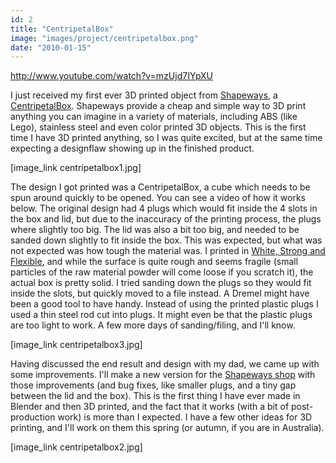 ```yaml
---
id: 2
title: "CentripetalBox"
image: "images/project/centripetalbox.png"
date: "2010-01-15"
---
```


http://www.youtube.com/watch?v=mzUjd7IYpXU

I just received my first ever 3D printed object from [Shapeways](http://www.shapeways.com/), a [CentripetalBox](http://www.shapeways.com/model/69177/centripetalbox.html). Shapeways provide a cheap and simple way to 3D print anything you can imagine in a variety of materials, including ABS (like Lego), stainless steel and even color printed 3D objects. This is the first time I have 3D printed anything, so I was quite excited, but at the same time expecting a designflaw showing up in the finished product.

[image_link centripetalbox1.jpg]

The design I got printed was a CentripetalBox, a cube which needs to be spun around quickly to be opened. You can see a video of how it works below. The original design had 4 plugs which would fit inside the 4 slots in the box and lid, but due to the inaccuracy of the printing process, the plugs where slightly too big. The lid was also a bit too big, and needed to be sanded down slightly to fit inside the box. This was expected, but what was not expected was how tough the material was. I printed in [White, Strong and Flexible](http://www.shapeways.com/materials/white_strong_flexible), and while the surface is quite rough and seems fragile (small particles of the raw material powder will come loose if you scratch it), the actual box is pretty solid. I tried sanding down the plugs so they would fit inside the slots, but quickly moved to a file instead. A Dremel might have been a good tool to have handy. Instead of using the printed plastic plugs I used a thin steel rod cut into plugs. It might even be that the plastic plugs are too light to work. A few more days of sanding/filing, and I'll know.

[image_link centripetalbox3.jpg]

Having discussed the end result and design with my dad, we came up with some improvements. I'll make a new version for the [Shapeways shop](http://www.shapeways.com/shops/gundersen) with those improvements (and bug fixes, like smaller plugs, and a tiny gap between the lid and the box). This is the first thing I have ever made in Blender and then 3D printed, and the fact that it works (with a bit of post-production work) is more than I expected. I have a few other ideas for 3D printing, and I'll work on them this spring (or autumn, if you are in Australia).

[image_link centripetalbox2.jpg]
